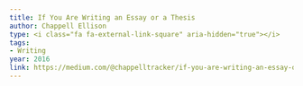 ```yaml
---
title: If You Are Writing an Essay or a Thesis
author: Chappell Ellison
type: <i class="fa fa-external-link-square" aria-hidden="true"></i>
tags:
- Writing
year: 2016
link: https://medium.com/@chappelltracker/if-you-are-writing-an-essay-or-a-thesis-7e6e0eaeedef
---
```

